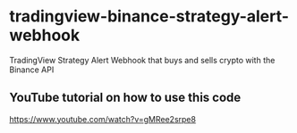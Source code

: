 # tradingview-binance-strategy-alert-webhook
TradingView Strategy Alert Webhook that buys and sells crypto with the Binance API

## YouTube tutorial on how to use this code

https://www.youtube.com/watch?v=gMRee2srpe8
